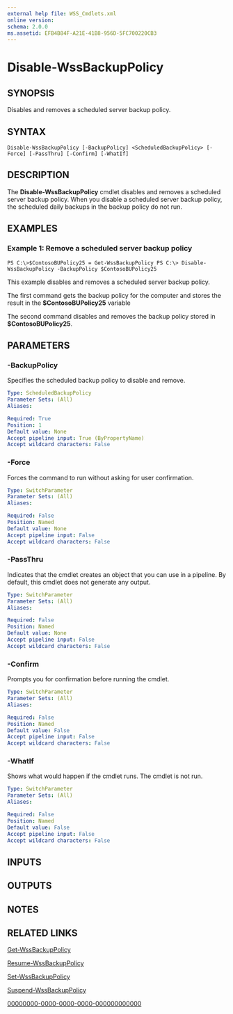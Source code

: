 ```yaml
---
external help file: WSS_Cmdlets.xml
online version: 
schema: 2.0.0
ms.assetid: EFB4B84F-A21E-41B8-956D-5FC700220CB3
---
```


# Disable-WssBackupPolicy

## SYNOPSIS
Disables and removes a scheduled server backup policy.

## SYNTAX

```
Disable-WssBackupPolicy [-BackupPolicy] <ScheduledBackupPolicy> [-Force] [-PassThru] [-Confirm] [-WhatIf]
```

## DESCRIPTION
The **Disable-WssBackupPolicy** cmdlet disables and removes a scheduled server backup policy.
When you disable a scheduled server backup policy, the scheduled daily backups in the backup policy do not run.

## EXAMPLES

### Example 1: Remove a scheduled server backup policy
```
PS C:\>$ContosoBUPolicy25 = Get-WssBackupPolicy PS C:\> Disable-WssBackupPolicy -BackupPolicy $ContosoBUPolicy25
```

This example disables and removes a scheduled server backup policy.

The first command gets the backup policy for the computer and stores the result in the **$ContosoBUPolicy25** variable

The second command disables and removes the backup policy stored in **$ContosoBUPolicy25**.

## PARAMETERS

### -BackupPolicy
Specifies the scheduled backup policy to disable and remove.

```yaml
Type: ScheduledBackupPolicy
Parameter Sets: (All)
Aliases: 

Required: True
Position: 1
Default value: None
Accept pipeline input: True (ByPropertyName)
Accept wildcard characters: False
```

### -Force
Forces the command to run without asking for user confirmation.

```yaml
Type: SwitchParameter
Parameter Sets: (All)
Aliases: 

Required: False
Position: Named
Default value: None
Accept pipeline input: False
Accept wildcard characters: False
```

### -PassThru
Indicates that the cmdlet creates an object that you can use in a pipeline.
By default, this cmdlet does not generate any output.

```yaml
Type: SwitchParameter
Parameter Sets: (All)
Aliases: 

Required: False
Position: Named
Default value: None
Accept pipeline input: False
Accept wildcard characters: False
```

### -Confirm
Prompts you for confirmation before running the cmdlet.

```yaml
Type: SwitchParameter
Parameter Sets: (All)
Aliases: 

Required: False
Position: Named
Default value: False
Accept pipeline input: False
Accept wildcard characters: False
```

### -WhatIf
Shows what would happen if the cmdlet runs.
The cmdlet is not run.

```yaml
Type: SwitchParameter
Parameter Sets: (All)
Aliases: 

Required: False
Position: Named
Default value: False
Accept pipeline input: False
Accept wildcard characters: False
```

## INPUTS

## OUTPUTS

## NOTES

## RELATED LINKS

[Get-WssBackupPolicy](./Get-WssBackupPolicy.md)

[Resume-WssBackupPolicy](./Resume-WssBackupPolicy.md)

[Set-WssBackupPolicy](./Set-WssBackupPolicy.md)

[Suspend-WssBackupPolicy](./Suspend-WssBackupPolicy.md)

[00000000-0000-0000-0000-000000000000](00000000-0000-0000-0000-000000000000)

